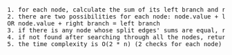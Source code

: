 <pre>1. for each node, calculate the sum of its left branch and right branch
2. there are two possibilities for each node: node.value + left branch = right branch
OR node.value + right branch = left branch
3. if there is any node whose split edges' sums are equal, return the sum
4. if not found after searching through all the nodes, return 0
5. the time complexity is O(2 * n) (2 checks for each node) and space complexity is O(n)</pre>